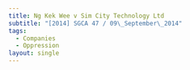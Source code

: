 ```yaml
---
title: Ng Kek Wee v Sim City Technology Ltd
subtitle: "[2014] SGCA 47 / 09\_September\_2014"
tags:
  - Companies
  - Oppression
layout: single
---
```


